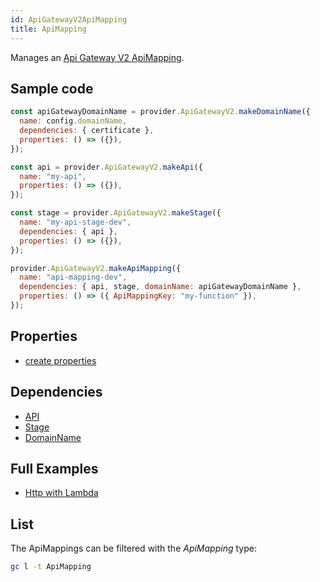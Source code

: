 ```yaml
---
id: ApiGatewayV2ApiMapping
title: ApiMapping
---
```


Manages an [Api Gateway V2 ApiMapping](https://console.aws.amazon.com/apigateway/main/apis).

## Sample code

```js
const apiGatewayDomainName = provider.ApiGatewayV2.makeDomainName({
  name: config.domainName,
  dependencies: { certificate },
  properties: () => ({}),
});

const api = provider.ApiGatewayV2.makeApi({
  name: "my-api",
  properties: () => ({}),
});

const stage = provider.ApiGatewayV2.makeStage({
  name: "my-api-stage-dev",
  dependencies: { api },
  properties: () => ({}),
});

provider.ApiGatewayV2.makeApiMapping({
  name: "api-mapping-dev",
  dependencies: { api, stage, domainName: apiGatewayDomainName },
  properties: () => ({ ApiMappingKey: "my-function" }),
});
```

## Properties

- [create properties](https://docs.aws.amazon.com/AWSJavaScriptSDK/latest/AWS/ApiGatewayV2.html#createApiMapping-property)

## Dependencies

- [API](./API)
- [Stage](./Stage)
- [DomainName](./DomainName)

## Full Examples

- [Http with Lambda](https://github.com/grucloud/grucloud/tree/main/examples/aws/api-gateway-v2/http-lambda)

## List

The ApiMappings can be filtered with the _ApiMapping_ type:

```sh
gc l -t ApiMapping
```

```txt

```
